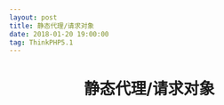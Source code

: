 ```yaml
---
layout: post
title: 静态代理/请求对象
date: 2018-01-20 19:00:00
tag: ThinkPHP5.1
--- 
```

<h1 align="center">静态代理/请求对象</h1>

## 